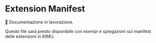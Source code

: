 # Extension Manifest

🚧 Documentazione in lavorazione.

Questo file sarà presto disponibile con esempi e spiegazioni sul manifest delle estensioni in KIMU.
